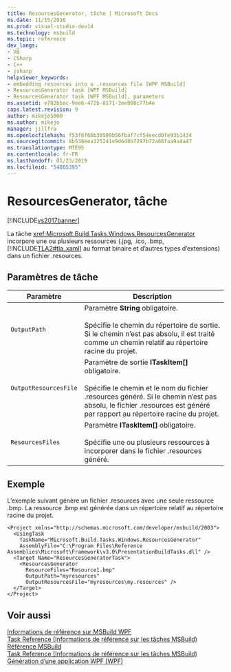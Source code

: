 ```yaml
---
title: ResourcesGenerator, tâche | Microsoft Docs
ms.date: 11/15/2016
ms.prod: visual-studio-dev14
ms.technology: msbuild
ms.topic: reference
dev_langs:
- VB
- CSharp
- C++
- jsharp
helpviewer_keywords:
- embedding resources into a .resources file [WPF MSBuild]
- ResourcesGenerator task [WPF MSBuild]
- ResourcesGenerator task [WPF MSBuild], parameters
ms.assetid: e782bbac-9ee6-472b-8171-3ee008c77b4e
caps.latest.revision: 9
author: mikejo5000
ms.author: mikejo
manager: jillfra
ms.openlocfilehash: f53f6f66b30509b56fbaf7cf54eecd0fe93b1434
ms.sourcegitcommit: 8b538eea125241e9d6d8b7297b72a66faa9a4a47
ms.translationtype: MTE95
ms.contentlocale: fr-FR
ms.lasthandoff: 01/23/2019
ms.locfileid: "54805395"
---
```

# <a name="resourcesgenerator-task"></a>ResourcesGenerator, tâche
[!INCLUDE[vs2017banner](../includes/vs2017banner.md)]

  
La tâche <xref:Microsoft.Build.Tasks.Windows.ResourcesGenerator> incorpore une ou plusieurs ressources (.jpg, .ico, .bmp, [!INCLUDE[TLA2#tla_xaml](../includes/tla2sharptla-xaml-md.md)] au format binaire et d’autres types d’extensions) dans un fichier .resources.  
  
## <a name="task-parameters"></a>Paramètres de tâche  
  
|Paramètre|Description|  
|---------------|-----------------|  
|`OutputPath`|Paramètre **String** obligatoire.<br /><br /> Spécifie le chemin du répertoire de sortie. Si le chemin n’est pas absolu, il est traité comme un chemin relatif au répertoire racine du projet.|  
|`OutputResourcesFile`|Paramètre de sortie **ITaskItem[]** obligatoire.<br /><br /> Spécifie le chemin et le nom du fichier .resources généré. Si le chemin n’est pas absolu, le fichier .resources est généré par rapport au répertoire racine du projet.|  
|`ResourcesFiles`|Paramètre **ITaskItem[]** obligatoire.<br /><br /> Spécifie une ou plusieurs ressources à incorporer dans le fichier .resources généré.|  
  
## <a name="example"></a>Exemple  
 L’exemple suivant génère un fichier .resources avec une seule ressource .bmp. La ressource .bmp est générée dans un répertoire relatif au répertoire racine du projet.  
  
```  
<Project xmlns="http://schemas.microsoft.com/developer/msbuild/2003">  
  <UsingTask   
    TaskName="Microsoft.Build.Tasks.Windows.ResourcesGenerator"   
    AssemblyFile="C:\Program Files\Reference Assemblies\Microsoft\Framework\v3.0\PresentationBuildTasks.dll" />  
  <Target Name="ResourcesGeneratorTask">  
    <ResourcesGenerator  
      ResourceFiles="Resource1.bmp"  
      OutputPath="myresources"  
      OutputResourcesFile="myresources\my.resources" />  
  </Target>  
</Project>  
```  
  
## <a name="see-also"></a>Voir aussi  
 [Informations de référence sur MSBuild WPF](../msbuild/wpf-msbuild-reference.md)   
 [Task Reference (Informations de référence sur les tâches MSBuild)](../msbuild/wpf-msbuild-task-reference.md)   
 [Référence MSBuild](../msbuild/msbuild-reference.md)   
 [Task Reference (Informations de référence sur les tâches MSBuild)](../msbuild/msbuild-task-reference.md)   
 [Génération d’une application WPF (WPF)](http://msdn.microsoft.com/library/a58696fd-bdad-4b55-9759-136dfdf8b91c)
